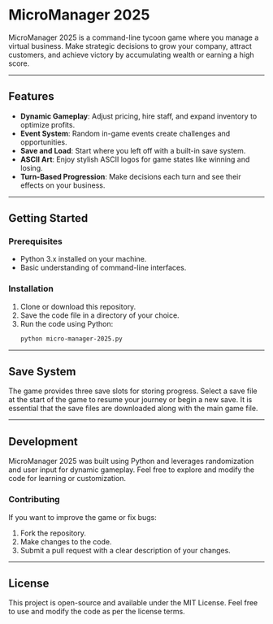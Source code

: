 # MicroManager 2025

MicroManager 2025 is a command-line tycoon game where you manage a virtual business. Make strategic decisions to grow your company, attract customers, and achieve victory by accumulating wealth or earning a high score.

---

## Features

- **Dynamic Gameplay**: Adjust pricing, hire staff, and expand inventory to optimize profits.
- **Event System**: Random in-game events create challenges and opportunities.
- **Save and Load**: Start where you left off with a built-in save system.
- **ASCII Art**: Enjoy stylish ASCII logos for game states like winning and losing.
- **Turn-Based Progression**: Make decisions each turn and see their effects on your business.

---

## Getting Started

### Prerequisites

- Python 3.x installed on your machine.
- Basic understanding of command-line interfaces.

### Installation

1. Clone or download this repository.
2. Save the code file in a directory of your choice.
3. Run the code using Python:
   ```bash
   python micro-manager-2025.py
   ```
---
## Save System

The game provides three save slots for storing progress. Select a save file at the start of the game to resume your journey or begin a new save. It is essential that the save files are downloaded along with the main game file.

---

## Development

MicroManager 2025 was built using Python and leverages randomization and user input for dynamic gameplay. Feel free to explore and modify the code for learning or customization.

### Contributing

If you want to improve the game or fix bugs:

1. Fork the repository.
2. Make changes to the code.
3. Submit a pull request with a clear description of your changes.

---

## License

This project is open-source and available under the MIT License. Feel free to use and modify the code as per the license terms.

